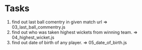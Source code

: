 # Tasks
1. find out last ball comentry in given match url => 03_last_ball_commentry.js
2. find out who was taken highest wickets from winning team. => 04_highest_wicket.js
3. find out date of birth of any player. => 05_date_of_birth.js